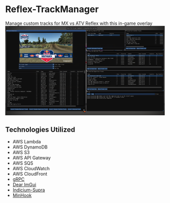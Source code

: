# Reflex-TrackManager
Manage custom tracks for MX vs ATV Reflex with this in-game overlay
![Screenshot](docs/images/cover.png)

## Technologies Utilized
* AWS Lambda
* AWS DynamoDB
* AWS S3
* AWS API Gateway
* AWS SQS
* AWS CloudWatch
* AWS CloudFront
* [gRPC](https://github.com/grpc/grpc)
* [Dear ImGui](https://github.com/ocornut/imgui)
* [Indicium-Supra](https://github.com/nefarius/Indicium-Supra)
* [MinHook](https://github.com/TsudaKageyu/minhook)
